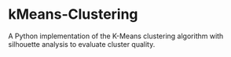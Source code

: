 # kMeans-Clustering
A Python implementation of the K-Means clustering algorithm with silhouette analysis to evaluate cluster quality.
